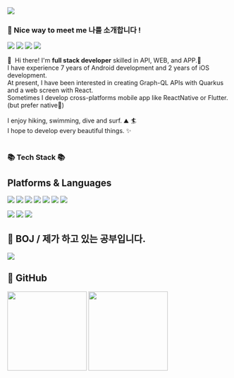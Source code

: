 <img src="https://capsule-render.vercel.app/api?type=waving&color=auto&height=200&section=header&text=borim%20Github!&fontSize=90" />

### 🤞 Nice way to meet me 나를 소개합니다 !
<p>
  <a href="https://blog.cowkite.com/" target="_blank"><img src="https://img.shields.io/badge/Tech_Blog-DD0B78?style=flat-square&logo=GitHub%20Sponsors&logoColor=white"/></a>
  <a href="https://www.linkedin.com/in/cowkite/" target="_blank"><img src="https://img.shields.io/badge/SoyeonKim-0A66C2?style=flat-square&logo=Linkedin&logoColor=white"/></a>
  <a href="https://twitter.com/cowkite" target="_blank"><img src="https://img.shields.io/badge/cowkite-1DA1F2?style=flat-square&logo=Twitter&logoColor=white"/></a>
  <a href="mailto:iscowkite@gmail.com" target="_blank"><img src="https://img.shields.io/badge/iscowkite@gmail.com-EA4335?style=flat-square&logo=Gmail&logoColor=white"/></a>
</p>

<p>
  👋&nbsp; Hi there! I'm <b>full stack developer</b> skilled in API, WEB, and APP.🚀<br/>
  I have experience 7 years of Android development and 2 years of iOS development.<br/>
  At present, I have been interested in creating Graph-QL APIs with Quarkus and a web screen with React.<br/>
  Sometimes I develop cross-platforms mobile app like ReactNative or Flutter. (but prefer native💖)<br/><br/>
  I enjoy hiking, swimming, dive and surf. ⛰ 🏄<br/>
  I hope to develop every beautiful things. ✨ <br/><br/>
</p>


<h3>📚 Tech Stack 📚</h3>
 <h2></h23>Platforms & Languages </h2>
<p>
  <img src="https://img.shields.io/badge/Python-3776AB?style=for-the-badge&logo=python&logoColor=white">
  <img src="https://img.shields.io/badge/HTML-239120?style=for-the-badge&logo=html5&logoColor=white">
  <img src="https://img.shields.io/badge/CSS-239120?&style=for-the-badge&logo=css3&logoColor=white">
  <img src="https://img.shields.io/badge/CSS-239120?&style=for-the-badge&logo=css3&logoColor=white">
  <img src="https://img.shields.io/badge/JavaScript-F7DF1E?style=for-the-badge&logo=JavaScript&logoColor=white">
  <img src="https://img.shields.io/badge/Java-ED8B00?style=for-the-badge&logo=openjdk&logoColor=white"> 
  <img src="https://img.shields.io/badge/Spring-6DB33F?style=for-the-badge&logo=spring&logoColor=white">
</p>
<p>
 <img src="https://img.shields.io/badge/Amazon_AWS-FF9900?style=for-the-badge&logo=amazonaws&logoColor=white">
 <img src="https://img.shields.io/badge/MySQL-005C84?style=for-the-badge&logo=mysql&logoColor=white">
 <img src="https://img.shields.io/badge/Oracle-F80000?style=for-the-badge&logo=Oracle&logoColor=white">
</p>
<p>


  
</p>


<h2> 💪 BOJ / 제가 하고 있는 공부입니다. </h2>
<p>
<a href="https://solved.ac/borim"><img src="http://mazassumnida.wtf/api/v2/generate_badge?boj=borim&theme=dark"/></a>
</p>



<h2> 💪 GitHub </h2>
<p>
<img height="180em" src="https://github-readme-stats.vercel.app/api?username=Borim-Kim&show_icons=true&include_all_commits=true">
  <img height="180em" src="https://github-readme-stats.vercel.app/api/top-langs/?username=Borim-Kim&hide_progress=true">
</p>
